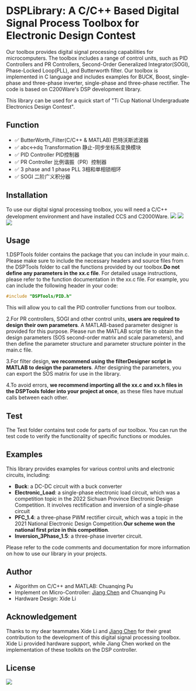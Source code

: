 # DSPLibrary: A C/C++ Based Digital Signal Process Toolbox for Electronic Design Contest

Our toolbox provides digital signal processing capabilities for microcomputers. The toolbox includes a range of control units, such as PID Controllers and PR Controllers, Second-Order Generalized Integrator(SOGI), Phase-Locked Loop(PLL), and Butterworth filter. Our toolbox is implemented in C language and includes examples for BUCK, Boost, single-phase and three-phase inverter, single-phase and three-phase rectifier. The code is based on C200Ware's DSP development library. 

This library can be used for a quick start of "Ti Cup National Undergraduate Electronics Design Contest".

## Function
- :white_check_mark: ButterWorth_Filter(C/C++ & MATLAB) 巴特沃斯滤波器
- :white_check_mark: abc<->dq Transformation 静止-同步坐标系变换模块
- :white_check_mark: PID Controller PID控制器
- :white_check_mark: PR Controller 比例谐振（PR）控制器
- :white_check_mark: 3 phase and 1 phase PLL 3相和单相锁相环
- :white_check_mark: SOGI 二阶广义积分器

## Installation
To use our digital signal processing toolbox, you will need a C/C++ development environment and have installed CCS and C2000Ware. 
![](https://img.shields.io/badge/language-C%2FC%2B%2B-brightgreen)   ![](https://img.shields.io/badge/IDE-CCS-red)  ![](https://img.shields.io/badge/depend-C2000Ware-yellow)

## Usage

 1.DSPTools folder contains the package that you can include in your main.c. Please make sure to include the necessary headers and source files from the DSPTools folder to call the functions provided by our toolbox.**Do not define any parameters in the xx.c file**. For detailed usage instructions, please refer to the function documentation in the xx.c file.
For example, you can include the following header in your code:

```C
#include "DSPTools/PID.h"
```
This will allow you to call the PID controller functions from our toolbox.

2.For PR controllers, SOGI and other control units, **users are required to design their own parameters**. A MATLAB-based parameter designer is provided for this purpose. Please run the MATLAB script file to obtain the design parameters (SOS second-order matrix and scale parameters), and then define the parameter structure and parameter structure pointer in the main.c file.


3.For filter design, **we recommend using the filterDesigner script in MATLAB to design the parameters**. After designing the parameters, you can export the SOS matrix for use in the library.

4.To avoid errors, **we recommend importing all the xx.c and xx.h files in the DSPTools folder into your project at once**, as these files have mutual calls between each other.

## Test
The Test folder contains test code for parts of our toolbox. You can run the test code to verify the functionality of specific functions or modules.

## Examples

This library provides examples for various control units and electronic circuits, including:

- **Buck**: a DC-DC circuit with a buck converter
- **Electronic_Load**: a single-phase electronic load circuit, which was a competition topic in the 2022 Sichuan Province Electronic Design Competition. It involves rectification and inversion of a single-phase circuit
- **PFC_1.4**: a three-phase PWM rectifier circuit, which was a topic in the 2021 National Electronic Design Competition.**Our scheme won the national first prize in this competition**.
- **Inversion_3Phase_1.5**: a three-phase inverter circuit.

Please refer to the code comments and documentation for more information on how to use our library in your projects.

## Author
- Algorithm on C/C++ and MATLAB: Chuanqing Pu
- Implement on Micro-Controller: [Jiang Chen](https://github.com/Chen-JIANG-HHH) and Chuanqing Pu
- Hardware Design: Xide Li

## Acknowledgement
Thanks to my dear teammates  Xide Li and [Jiang Chen](https://github.com/Chen-JIANG-HHH) for their great contribution to the development of this digital signal processing toolbox. Xide Li provided hardware support, while Jiang Chen worked on the implementation of these toolkits on the DSP controller.

## License
![](https://img.shields.io/badge/license-MIT-blue)


